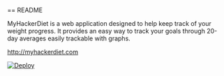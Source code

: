 == README

MyHackerDiet is a web application designed to help keep track of your weight progress.  It provides an easy way to track your goals through 20-day averages easily trackable with graphs.

http://myhackerdiet.com

[![Deploy](https://www.herokucdn.com/deploy/button.png)](https://heroku.com/deploy)

